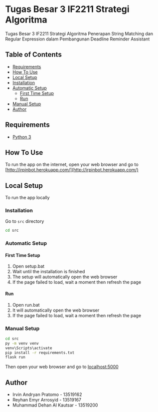 # Tugas Besar 3 IF2211 Strategi Algoritma
Tugas Besar 3 IF2211 Strategi Algoritma Penerapan String Matching dan Regular Expression dalam Pembangunan Deadline Reminder Assistant

## Table of Contents
- [Requirements](#requirements)
- [How To Use](#how-to-use)
- [Local Setup](#local-setup)
- [Installation](#installation)
- [Automatic Setup](#automatic-setup)
    - [First Time Setup](#first-time-setup)
    - [Run](#run)
- [Manual Setup](#manual-setup)
- [Author](#author)

## Requirements
- [Python 3](https://www.python.org/downloads/)

## How To Use
To run the app on the internet, open your web browser and go to [http://irpinbot.herokuapp.com/](http://irpinbot.herokuapp.com/)

## Local Setup
To run the app locally
### Installation
Go to `src` directory
```bash
cd src
```
### Automatic Setup
#### First Time Setup
1. Open setup.bat
2. Wait until the installation is finished
3. The setup will automatically open the web browser
4. If the page failed to load, wait a moment then refresh the page

#### Run
1. Open run.bat
2. It will automatically open the web browser
3. If the page failed to load, wait a moment then refresh the page

### Manual Setup
```bash 
cd src
py -m venv venv
venv\Scripts\activate
pip install -r requirements.txt
flask run
```
Then open your web browser and go to [localhost:5000](http://localhost:5000)

## Author
- Irvin Andryan Pratomo - 13519162
- Reyhan Emyr Arrosyid - 13519167
- Muhammad Dehan Al Kautsar - 13519200
